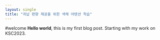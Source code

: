 ```yaml
---
layout: single
title: "귀납 편향 제공을 위한 색채 어텐션 학습"
---
```


#welcome
 **Hello world**, this is my first blog post.
 Starting with my work on KSC2023.
